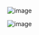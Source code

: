 ![image](https://github.com/user-attachments/assets/ce66be7f-b92b-4a37-b55a-137d2953252c)

![image](https://github.com/user-attachments/assets/95dec940-07d1-4295-8594-e107165a302b)
